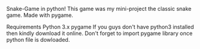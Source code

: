 Snake-Game in python!
This game was my mini-project the classic snake game. Made with pygame.

Requirements
Python 3.x
pygame If you guys don't have python3 installed then kindly download it online. Don't forget to import pygame library once python file is dowloaded.
